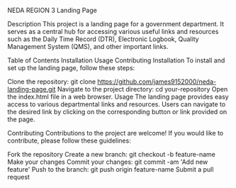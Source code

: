 NEDA REGION 3 Landing Page

Description
This project is a landing page for a government department. It serves as a central hub for accessing various useful links and resources such as the Daily Time Record (DTR), Electronic Logbook, Quality Management System (QMS), and other important links.

Table of Contents
Installation
Usage
Contributing
Installation
To install and set up the landing page, follow these steps:

Clone the repository: git clone https://github.com/james9152000/neda-landing-page.git
Navigate to the project directory: cd your-repository
Open the index.html file in a web browser.
Usage
The landing page provides easy access to various departmental links and resources. Users can navigate to the desired link by clicking on the corresponding button or link provided on the page.

Contributing
Contributions to the project are welcome! If you would like to contribute, please follow these guidelines:

Fork the repository
Create a new branch: git checkout -b feature-name
Make your changes
Commit your changes: git commit -am 'Add new feature'
Push to the branch: git push origin feature-name
Submit a pull request

